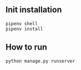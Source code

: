 ## Init installation

```
pipenv shell
pipenv install
```

## How to run

```
python manage.py runserver
```
